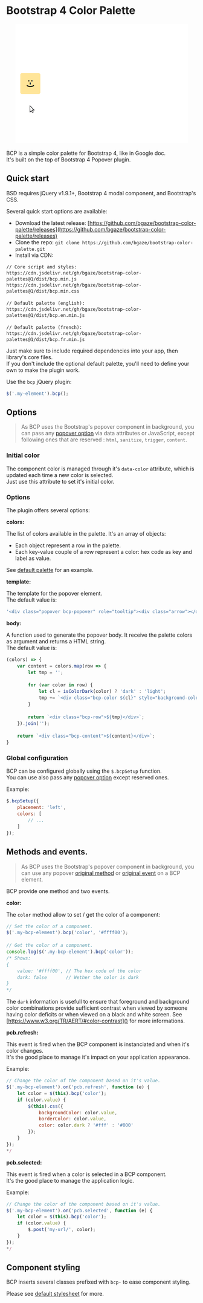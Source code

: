 # Bootstrap 4 Color Palette

<p align="center">
    <img src="bcp.gif">
</p>

BCP is a simple color palette for Bootstrap 4, like in Google doc.  
It's built on the top of Bootstrap 4 Popover plugin.

## Quick start

BSD requires jQuery v1.9.1+, Bootstrap 4 modal component, and Bootstrap's CSS.

Several quick start options are available:

*   Download the latest release: [https://github.com/bgaze/bootstrap-color-palette/releases](https://github.com/bgaze/bootstrap-color-palette/releases)
*   Clone the repo: `git clone https://github.com/bgaze/bootstrap-color-palette.git`
*   Install via CDN: 

```
// Core script and styles:
https://cdn.jsdelivr.net/gh/bgaze/bootstrap-color-palettes@1/dist/bcp.min.js
https://cdn.jsdelivr.net/gh/bgaze/bootstrap-color-palettes@1/dist/bcp.min.css

// Default palette (english):
https://cdn.jsdelivr.net/gh/bgaze/bootstrap-color-palettes@1/dist/bcp.en.min.js

// Default palette (french):
https://cdn.jsdelivr.net/gh/bgaze/bootstrap-color-palettes@1/dist/bcp.fr.min.js
```

Just make sure to include required dependencies into your app, then library's core files.  
If you don't include the optional default palette, you'll need to define your own to make the plugin work.

Use the `bcp` jQuery plugin:

```javascript
$('.my-element').bcp();
```

## Options

> As BCP uses the Bootstrap's popover component in background, you can pass any [popover option](https://getbootstrap.com/docs/4.3/components/popovers/#options) 
> via data attributes or JavaScript, except following ones that are reserved : `html`, `sanitize`, `trigger`, `content`.

### Initial color

The component color is managed through it's `data-color` attribute, which is updated each time a new color is selected.  
Just use this attribute to set it's initial color.

### Options

The plugin offers several options:

**colors:**

The list of colors available in the palette. It's an array of objects: 

+ Each object represent a row in the palette.
+ Each key-value couple of a row represent a color: hex code as key and label as value.

See [default palette](./src/bcp.en.js) for an example.

**template:**

The template for the popover element.  
The default value is:

```javascript
'<div class="popover bcp-popover" role="tooltip"><div class="arrow"></div><h3 class="popover-header"></h3><div class="popover-body"></div></div>'
```

**body:**

A function used to generate the popover body. It receive the palette colors as argument and returns a HTML string.  
The default value is:

```javascript
(colors) => {
    var content = colors.map(row => {
        let tmp = '';

        for (var color in row) {
            let cl = isColorDark(color) ? 'dark' : 'light';
            tmp += `<div class="bcp-color ${cl}" style="background-color: ${color};" data-color="${color}" title="${row[color]}"></div>`;
        }

        return `<div class="bcp-row">${tmp}</div>`;
    }).join('');

    return `<div class="bcp-content">${content}</div>`;
}
```

### Global configuration

BCP can be configured globally using the `$.bcpSetup` function.  
You can use also pass any [popover option](https://getbootstrap.com/docs/4.3/components/popovers/#options) except reserved ones.

Example:

```javascript
$.bcpSetup({
    placement: 'left',
    colors: [
        // ...
    ]
});
```

## Methods and events.

> As BCP uses the Bootstrap's popover component in background, you can use any popover [original method](https://getbootstrap.com/docs/4.3/components/popovers/#methods) 
> or [original event](https://getbootstrap.com/docs/4.3/components/popovers/#events) on a BCP element.

BCP provide one method and two events.

**color:**

The `color` method allow to set / get the color of a component:

```javascript
// Set the color of a component.
$('.my-bcp-element').bcp('color', '#ffff00');

// Get the color of a component.
console.log($('.my-bcp-element').bcp('color'));
/* Shows:
{
    value: '#ffff00', // The hex code of the color
    dark: false       // Wether the color is dark
}
*/
```

The `dark` information is usefull to ensure that foreground and background color combinations provide sufficient contrast when viewed by someone having color deficits or when viewed on a black and white screen.
See [https://www.w3.org/TR/AERT/#color-contrast]() for more informations.

**pcb.refresh:**

This event is fired when the BCP component is instanciated and when it's color changes.  
It's the good place to manage it's impact on your application appearance.

Example:

```javascript
// Change the color of the component based on it's value.
$('.my-bcp-element').on('pcb.refresh', function (e) {
    let color = $(this).bcp('color');
    if (color.value) {
        $(this).css({
            backgroundColor: color.value,
            borderColor: color.value,
            color: color.dark ? '#fff' : '#000'
        });
    }
});
*/
```

**pcb.selected:**

This event is fired when a color is selected in a BCP component.  
It's the good place to manage the application logic.

Example:

```javascript
// Change the color of the component based on it's value.
$('.my-bcp-element').on('pcb.selected', function (e) {
    let color = $(this).bcp('color');
    if (color.value) {
        $.post('my-url/', color);
    }
});
*/
```

## Component styling

BCP inserts several classes prefixed with `bcp-` to ease component styling.

Please see [default stylesheet](./src/bcp.scss) for more.